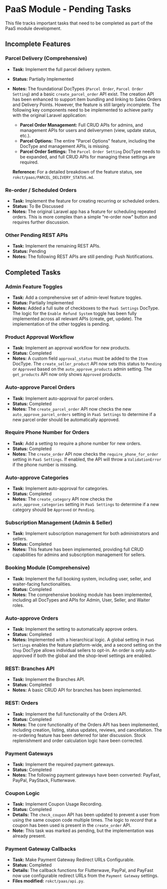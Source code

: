 # PaaS Module - Pending Tasks

This file tracks important tasks that need to be completed as part of the PaaS module development.

## Incomplete Features

### Parcel Delivery (Comprehensive)
-   **Task:** Implement the full parcel delivery system.
-   **Status:** Partially Implemented
-   **Notes:** The foundational DocTypes (`Parcel Order`, `Parcel Order Setting`) and a basic `create_parcel_order` API exist. The creation API has been enhanced to support item bundling and linking to Sales Orders and Delivery Points. However, the feature is still largely incomplete. The following key components need to be implemented to achieve parity with the original Laravel application:
    -   **Parcel Order Management:** Full CRUD APIs for admins, and management APIs for users and deliverymen (view, update status, etc.).
    -   **Parcel Options:** The entire "Parcel Options" feature, including the DocType and management APIs, is missing.
    -   **Parcel Order Settings:** The `Parcel Order Setting` DocType needs to be expanded, and full CRUD APIs for managing these settings are required.

    **Reference:** For a detailed breakdown of the feature status, see `rokct/paas/PARCEL_DELIVERY_STATUS.md`.

### Re-order / Scheduled Orders
-   **Task:** Implement the feature for creating recurring or scheduled orders.
-   **Status:** To Be Discussed
-   **Notes:** The original Laravel app has a feature for scheduling repeated orders. This is more complex than a simple "re-order now" button and requires further discussion.

### Other Pending REST APIs
-   **Task:** Implement the remaining REST APIs.
-   **Status:** Pending
-   **Notes:** The following REST APIs are still pending: Push Notifications.

## Completed Tasks

### Admin Feature Toggles
-   **Task:** Add a comprehensive set of admin-level feature toggles.
-   **Status:** Partially Implemented
-   **Notes:** Added a full suite of checkboxes to the `PaaS Settings` DocType. The logic for the `Enable Refund System` toggle has been fully implemented across all relevant APIs (create, get, update). The implementation of the other toggles is pending.

### Product Approval Workflow
-   **Task:** Implement an approval workflow for new products.
-   **Status:** Completed
-   **Notes:** A custom field `approval_status` must be added to the `Item` DocType. The `create_seller_product` API now sets this status to `Pending` or `Approved` based on the `auto_approve_products` admin setting. The `get_products` API now only shows `Approved` products.

### Auto-approve Parcel Orders
-   **Task:** Implement auto-approval for parcel orders.
-   **Status:** Completed
-   **Notes:** The `create_parcel_order` API now checks the new `auto_approve_parcel_orders` setting in `PaaS Settings` to determine if a new parcel order should be automatically approved.

### Require Phone Number for Orders
-   **Task:** Add a setting to require a phone number for new orders.
-   **Status:** Completed
-   **Notes:** The `create_order` API now checks the `require_phone_for_order` setting in `PaaS Settings`. If enabled, the API will throw a `ValidationError` if the phone number is missing.

### Auto-approve Categories
-   **Task:** Implement auto-approval for categories.
-   **Status:** Completed
-   **Notes:** The `create_category` API now checks the `auto_approve_categories` setting in `PaaS Settings` to determine if a new category should be `Approved` or `Pending`.

### Subscription Management (Admin & Seller)
-   **Task:** Implement subscription management for both administrators and sellers.
-   **Status:** Completed
-   **Notes:** This feature has been implemented, providing full CRUD capabilities for admins and subscription management for sellers.

### Booking Module (Comprehensive)
-   **Task:** Implement the full booking system, including user, seller, and waiter-facing functionalities.
-   **Status:** Completed
-   **Notes:** The comprehensive booking module has been implemented, including all DocTypes and APIs for Admin, User, Seller, and Waiter roles.

### Auto-approve Orders
-   **Task:** Implement the setting to automatically approve orders.
-   **Status:** Completed
-   **Notes:** Implemented with a hierarchical logic. A global setting in `PaaS Settings` enables the feature platform-wide, and a second setting on the `Shop` DocType allows individual sellers to opt-in. An order is only auto-approved if both the global and the shop-level settings are enabled.

### REST: Branches API
-   **Task:** Implement the Branches API.
-   **Status:** Completed
-   **Notes:** A basic CRUD API for branches has been implemented.

### REST: Orders
-   **Task:** Implement the full functionality of the Orders API.
-   **Status:** Completed
-   **Notes:** The core functionality of the Orders API has been implemented, including creation, listing, status updates, reviews, and cancellation. The re-ordering feature has been deferred for later discussion. Stock replenishment and order calculation logic have been corrected.

### Payment Gateways
-   **Task:** Implement the required payment gateways.
-   **Status:** Completed
-   **Notes:** The following payment gateways have been converted: PayFast, PayPal, PayStack, Flutterwave.

### Coupon Logic
-   **Task:** Implement Coupon Usage Recording.
-   **Status:** Completed
-   **Details:** The `check_coupon` API has been updated to prevent a user from using the same coupon code multiple times. The logic to *record* that a coupon has been used is present in the `create_order` API.
-   **Note:** This task was marked as pending, but the implementation was already present.

### Payment Gateway Callbacks
-   **Task:** Make Payment Gateway Redirect URLs Configurable.
-   **Status:** Completed
-   **Details:** The callback functions for Flutterwave, PayPal, and PayFast now use configurable redirect URLs from the `Payment Gateway` settings.
-   **Files modified:** `rokct/paas/api.py`.